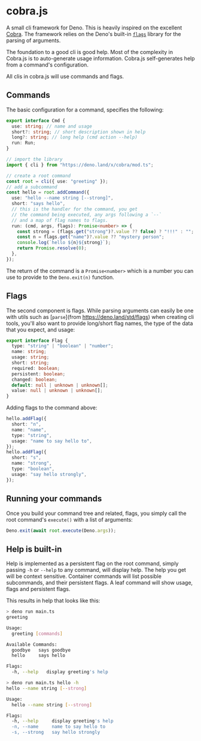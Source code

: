 # cobra.js

A small cli framework for Deno. This is heavily inspired on the excellent
[Cobra](https://github.com/spf13/cobra). The framework relies on the Deno's
built-in [`flags`](https://deno.land/std/flags) library for the parsing of
arguments.

The foundation to a good cli is good help. Most of the complexity in Cobra.js is
to auto-generate usage information. Cobra.js self-generates help from a
command's configuration.

All clis in cobra.js will use commands and flags.

## Commands

The basic configuration for a command, specifies the following:

```typescript
export interface Cmd {
  use: string; // name and usage
  short?: string; // short description shown in help
  long?: string; // long help (cmd action --help)
  run: Run;
}
```

```typescript
// import the library
import { cli } from "https://deno.land/x/cobra/mod.ts";

// create a root command
const root = cli({ use: "greeting" });
// add a subcommand
const hello = root.addCommand({
  use: "hello --name string [--strong]",
  short: "says hello",
  // this is the handler for the command, you get
  // the command being executed, any args following a `--`
  // and a map of flag names to flags.
  run: (cmd, args, flags): Promise<number> => {
    const strong = (flags.get("strong")?.value ?? false) ? "!!!" : "";
    const n = flags.get("name")?.value ?? "mystery person";
    console.log(`hello ${n}${strong}`);
    return Promise.resolve(0);
  },
});
```

The return of the command is a `Promise<number>` which is a number you can use
to provide to the `Deno.exit(n)` function.

## Flags

The second component is flags. While parsing arguments can easily be one with
utils such as [`parse`](from https://deno.land/std/flags) when creating cli
tools, you'll also want to provide long/short flag names, the type of the data
that you expect, and usage:

```typescript
export interface Flag {
  type: "string" | "boolean" | "number";
  name: string;
  usage: string;
  short: string;
  required: boolean;
  persistent: boolean;
  changed: boolean;
  default: null | unknown | unknown[];
  value: null | unknown | unknown[];
}
```

Adding flags to the command above:

```typescript
hello.addFlag({
  short: "n",
  name: "name",
  type: "string",
  usage: "name to say hello to",
});
hello.addFlag({
  short: "s",
  name: "strong",
  type: "boolean",
  usage: "say hello strongly",
});
```

## Running your commands

Once you build your command tree and related, flags, you simply call the root
command's `execute()` with a list of arguments:

```typescript
Deno.exit(await root.execute(Deno.args));
```

## Help is built-in

Help is implemented as a persistent flag on the root command, simply passing
`-h` or `--help` to any command, will display help. The help you get will be
context sensitive. Container commands will list possible subcommands, and their
persistent flags. A leaf command will show usage, flags and persistent flags.

This results in help that looks like this:

```bash
> deno run main.ts
greeting

Usage:
  greeting [commands]

Available Commands:
  goodbye   says goodbye
  hello     says hello

Flags:
  -h, --help   display greeting's help
```

```bash
> deno run main.ts hello -h
hello --name string [--strong]

Usage:
  hello --name string [--strong]

Flags:
  -h, --help     display greeting's help
  -n, --name     name to say hello to
  -s, --strong   say hello strongly
```
